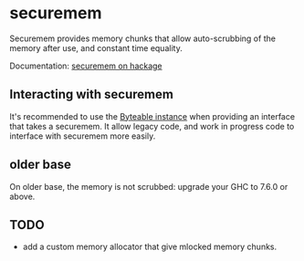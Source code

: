 securemem
=========

Securemem provides memory chunks that allow auto-scrubbing of the memory after use,
and constant time equality.

Documentation: [securemem on hackage](http://hackage.haskell.org/package/securemem)

Interacting with securemem
--------------------------

It's recommended to use the [Byteable instance](http://hackage.haskell.org/package/byteable)
when providing an interface that takes a securemem. It allow legacy code, and work in progress
code to interface with securemem more easily.

older base
----------

On older base, the memory is not scrubbed: upgrade your GHC to 7.6.0 or above.

TODO
----

* add a custom memory allocator that give mlocked memory chunks.
